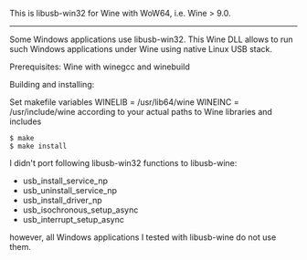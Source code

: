 This is libusb-win32 for Wine with WoW64, i.e. Wine > 9.0.
- - - - - - - - - - - - - - - - - - - - - - - - - - - - - - - - - - - -

Some Windows applications use libusb-win32. This Wine DLL allows to run
such Windows applications under Wine using native Linux USB stack.

Prerequisites: Wine with winegcc and winebuild

Building and installing:

Set makefile variables
    WINELIB = /usr/lib64/wine
    WINEINC = /usr/include/wine
according to your actual paths to Wine libraries and includes

    $ make
    $ make install

I didn't port following libusb-win32 functions to libusb-wine:

 * usb_install_service_np
 * usb_uninstall_service_np
 * usb_install_driver_np
 * usb_isochronous_setup_async
 * usb_interrupt_setup_async

however, all Windows applications I tested with libusb-wine do not use them.
